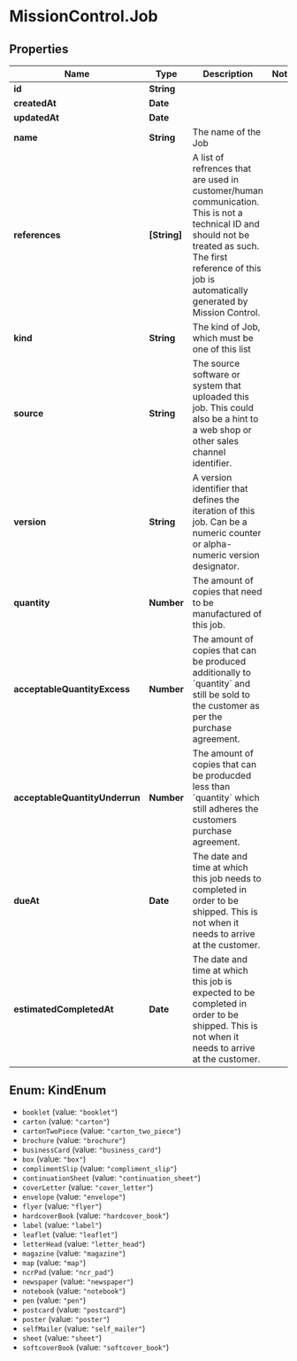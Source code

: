 # MissionControl.Job

## Properties
Name | Type | Description | Notes
------------ | ------------- | ------------- | -------------
**id** | **String** |  | 
**createdAt** | **Date** |  | 
**updatedAt** | **Date** |  | 
**name** | **String** | The name of the Job | 
**references** | **[String]** | A list of refrences that are used in customer/human communication. This is not a technical ID and should not be treated as such. The first reference of this job is automatically generated by Mission Control. | 
**kind** | **String** | The kind of Job, which must be one of this list | 
**source** | **String** | The source software or system that uploaded this job. This could also be a hint to a web shop or other sales channel identifier. | 
**version** | **String** | A version identifier that defines the iteration of this job. Can be a numeric counter or alpha-numeric version designator. | 
**quantity** | **Number** | The amount of copies that need to be manufactured of this job. | 
**acceptableQuantityExcess** | **Number** | The amount of copies that can be produced additionally to &#x60;quantity&#x60; and still be sold to the customer as per the purchase agreement. | 
**acceptableQuantityUnderrun** | **Number** | The amount of copies that can be producded less than &#x60;quantity&#x60; which still adheres the customers purchase agreement. | 
**dueAt** | **Date** | The date and time at which this job needs to completed in order to be shipped. This is not when it needs to arrive at the customer. | 
**estimatedCompletedAt** | **Date** | The date and time at which this job is expected to be completed in order to be shipped. This is not when it needs to arrive at the customer. | 

<a name="KindEnum"></a>
## Enum: KindEnum

* `booklet` (value: `"booklet"`)
* `carton` (value: `"carton"`)
* `cartonTwoPiece` (value: `"carton_two_piece"`)
* `brochure` (value: `"brochure"`)
* `businessCard` (value: `"business_card"`)
* `box` (value: `"box"`)
* `complimentSlip` (value: `"compliment_slip"`)
* `continuationSheet` (value: `"continuation_sheet"`)
* `coverLetter` (value: `"cover_letter"`)
* `envelope` (value: `"envelope"`)
* `flyer` (value: `"flyer"`)
* `hardcoverBook` (value: `"hardcover_book"`)
* `label` (value: `"label"`)
* `leaflet` (value: `"leaflet"`)
* `letterHead` (value: `"letter_head"`)
* `magazine` (value: `"magazine"`)
* `map` (value: `"map"`)
* `ncrPad` (value: `"ncr_pad"`)
* `newspaper` (value: `"newspaper"`)
* `notebook` (value: `"notebook"`)
* `pen` (value: `"pen"`)
* `postcard` (value: `"postcard"`)
* `poster` (value: `"poster"`)
* `selfMailer` (value: `"self_mailer"`)
* `sheet` (value: `"sheet"`)
* `softcoverBook` (value: `"softcover_book"`)

